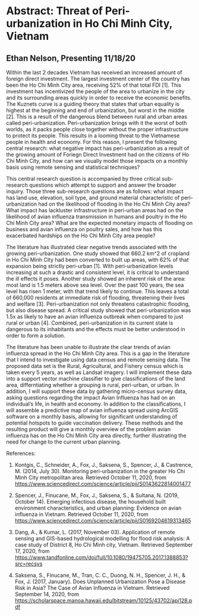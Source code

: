 # Abstract: Threat of Peri-urbanization in Ho Chi Minh City, Vietnam 

## Ethan Nelson, Presenting 11/18/20

Within the last 2 decades Vietnam has received an increased amount of foreign direct investment. The largest investment center of the country has been the Ho Chi Minh City area, receiving 52% of that total FDI [1]. This investment has incentivized the people of the area to urbanize in the city and its surrounding areas quickly in order to receive the economic benefits. The Kuznets curve is a guiding theory that states that urban equality is highest at the beginning and end of urbanization, but worst in the middle [2]. This is a result of the dangerous blend between rural and urban areas called peri-urbanization. Peri-urbanization brings with it the worst of both worlds, as it packs people close together without the proper infrastructure to protect its people. This results in a looming threat to the Vietnamese people in health and economy. For this reason, I present the following central research: what negative impact has peri-urbanization as a result of the growing amount of Foriegn Direct Investment had on the citizens of Ho Chi Minh City, and how can we visually model those impacts on a monthly basis using remote sensing and statistical techniques?

This central research question is accompanied by three critical sub-research questions which attempt to support and answer the broader inquiry. Those three sub-research questions are as follows: what impact has land use, elevation, soil type, and ground material characteristic of peri-urbanization had on the likelihood of flooding in the Ho Chi Minh City area? What impact has lackluster infrastructure in peri-urban areas had on the likelihood of avian influenza transmission in humans and poultry in the Ho Chi Minh City area? What are the expected monetary impacts of flooding on business and avian influenza on poultry sales, and how has this exacerbated hardships on the Ho Chi Minh City area people? 

The literature has illustrated clear negative trends associated with the growing peri-urbanization. One study showed that 660.2 km^2 of cropland in Ho Chi Minh City had been converted to built up areas, with 62% of that expansion being strictly peri-urban [1]. With peri-urbanization levels increasing at such a drastic and consistent level, it is critical to understand the ill effects it poses. Another study showed an inherent risk of the area: most land is 1.5 meters above sea level. Over the past 100 years, the sea level has risen 1 meter, with that trend likely to continue. This leaves a total of 660,000 residents at immediate risk of flooding, threatening their lives and welfare [3]. Peri-urbanization not only threatens catastrophic flooding, but also disease spread. A critical study showed that peri-urbanization was 1.5x as likely to have an avian influenza outbreak when compared to just rural or urban [4]. Combined, peri-urbanization in its current state is dangerous to its inhabitants and the effects must be better understood in order to form a solution. 

The literature has been unable to illustrate the clear trends of avian influenza spread in the Ho Chi Minh City area. This is a gap in the literature that I intend to investigate using data census and remote sensing data. The proposed data set is the Rural, Agricultural, and Fishery census which is taken every 5 years, as well as Landsat imagery. I will implement these data into a support vector machine classifier to give classifications of the land area, differntiating whether a grouping is rural, peri-urban, or urban. In addition, I will support these data by gathering micro-census survey data, asking questions regarding the impact Avian Influenza has had on an individual’s life, in health and economy. In addition to the classifications, I will assemble a predictive map of avian influenza spread using ArcGIS software on a monthly basis, allowing for significant understanding of potential hotspots to guide vaccination delivery. These methods and the resulting product will give a monthly overview of the problem avian influenza has on the Ho Chi Minh City area directly, further illustrating the need for change to the current urban planning.  

References: 
1. Kontgis, C., Schneider, A., Fox, J., Saksena, S., Spencer, J., & Castrence, M. (2014, July 30). Monitoring peri-urbanization in the greater Ho Chi Minh City metropolitan area. Retrieved October 11, 2020, from https://www.sciencedirect.com/science/article/pii/S0143622814001477 

2. Spencer, J., Finucane, M., Fox, J., Saksena, S., & Sultana, N. (2019, October 14). Emerging infectious disease, the household built environment characteristics, and urban planning: Evidence on avian influenza in Vietnam. Retrieved October 11, 2020, from https://www.sciencedirect.com/science/article/pii/S0169204619313465 

3. Dang, A., & Kumar, L. (2017, November 03). Application of remote sensing and GIS-based hydrological modelling for flood risk analysis: A case study of District 8, Ho Chi Minh city, Vietnam. Retrieved September 17, 2020, from https://www.tandfonline.com/doi/full/10.1080/19475705.2017.1388853?src=recsys 

4. Saksena, S., Finucane, M., Tran, C. C., Duong, N. H., Spencer, J. H., & Fox, J. (2017, January). Does Unplanned Urbanization Pose a Disease Risk in Asia? The Case of Avian Influenza in Vietnam. Retrieved September 14, 2020, from https://scholarspace.manoa.hawaii.edu/bitstream/10125/43702/api128.pdf 
